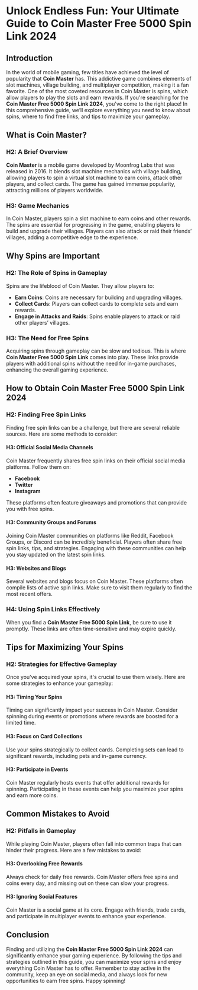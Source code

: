 # Unlock Endless Fun: Your Ultimate Guide to Coin Master Free 5000 Spin Link 2024

## Introduction

In the world of mobile gaming, few titles have achieved the level of popularity that **Coin Master** has. This addictive game combines elements of slot machines, village building, and multiplayer competition, making it a fan favorite. One of the most coveted resources in Coin Master is spins, which allow players to play the slots and earn rewards. If you're searching for the **Coin Master Free 5000 Spin Link 2024**, you've come to the right place! In this comprehensive guide, we’ll explore everything you need to know about spins, where to find free links, and tips to maximize your gameplay.

## What is Coin Master?

### H2: A Brief Overview

**Coin Master** is a mobile game developed by Moonfrog Labs that was released in 2016. It blends slot machine mechanics with village building, allowing players to spin a virtual slot machine to earn coins, attack other players, and collect cards. The game has gained immense popularity, attracting millions of players worldwide.

### H3: Game Mechanics

In Coin Master, players spin a slot machine to earn coins and other rewards. The spins are essential for progressing in the game, enabling players to build and upgrade their villages. Players can also attack or raid their friends’ villages, adding a competitive edge to the experience.

## Why Spins are Important

### H2: The Role of Spins in Gameplay

Spins are the lifeblood of Coin Master. They allow players to:

- **Earn Coins**: Coins are necessary for building and upgrading villages.
- **Collect Cards**: Players can collect cards to complete sets and earn rewards.
- **Engage in Attacks and Raids**: Spins enable players to attack or raid other players’ villages.

### H3: The Need for Free Spins

Acquiring spins through gameplay can be slow and tedious. This is where **Coin Master Free 5000 Spin Link** comes into play. These links provide players with additional spins without the need for in-game purchases, enhancing the overall gaming experience.

## How to Obtain Coin Master Free 5000 Spin Link 2024

### H2: Finding Free Spin Links

Finding free spin links can be a challenge, but there are several reliable sources. Here are some methods to consider:

#### H3: Official Social Media Channels

Coin Master frequently shares free spin links on their official social media platforms. Follow them on:

- **Facebook**
- **Twitter**
- **Instagram**

These platforms often feature giveaways and promotions that can provide you with free spins.

#### H3: Community Groups and Forums

Joining Coin Master communities on platforms like Reddit, Facebook Groups, or Discord can be incredibly beneficial. Players often share free spin links, tips, and strategies. Engaging with these communities can help you stay updated on the latest spin links.

#### H3: Websites and Blogs

Several websites and blogs focus on Coin Master. These platforms often compile lists of active spin links. Make sure to visit them regularly to find the most recent offers.

### H4: Using Spin Links Effectively

When you find a **Coin Master Free 5000 Spin Link**, be sure to use it promptly. These links are often time-sensitive and may expire quickly.

## Tips for Maximizing Your Spins

### H2: Strategies for Effective Gameplay

Once you've acquired your spins, it's crucial to use them wisely. Here are some strategies to enhance your gameplay:

#### H3: Timing Your Spins

Timing can significantly impact your success in Coin Master. Consider spinning during events or promotions where rewards are boosted for a limited time.

#### H3: Focus on Card Collections

Use your spins strategically to collect cards. Completing sets can lead to significant rewards, including pets and in-game currency.

#### H3: Participate in Events

Coin Master regularly hosts events that offer additional rewards for spinning. Participating in these events can help you maximize your spins and earn more coins.

## Common Mistakes to Avoid

### H2: Pitfalls in Gameplay

While playing Coin Master, players often fall into common traps that can hinder their progress. Here are a few mistakes to avoid:

#### H3: Overlooking Free Rewards

Always check for daily free rewards. Coin Master offers free spins and coins every day, and missing out on these can slow your progress.

#### H3: Ignoring Social Features

Coin Master is a social game at its core. Engage with friends, trade cards, and participate in multiplayer events to enhance your experience.

## Conclusion

Finding and utilizing the **Coin Master Free 5000 Spin Link 2024** can significantly enhance your gaming experience. By following the tips and strategies outlined in this guide, you can maximize your spins and enjoy everything Coin Master has to offer. Remember to stay active in the community, keep an eye on social media, and always look for new opportunities to earn free spins. Happy spinning!
